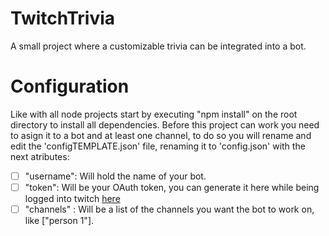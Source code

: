 # TwitchTrivia
 A small project where a customizable trivia can be integrated into a bot.

# Configuration 
Like with all node projects start by executing "npm install" on the root directory to install all dependencies.
Before this project can work you need to asign it to a bot and at least one channel, to do so you will rename and edit the 'configTEMPLATE.json' file, renaming it to 'config.json' with the next atributes:

 - [ ] "username": Will hold the name of your bot.
 - [ ] "token": Will be your OAuth token, you can generate it here while being logged into twitch
       [here](https://twitchapps.com/tmi/)
- [ ]  "channels" : Will be a list of the channels you want the bot to work on, like ["person 1"].
